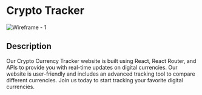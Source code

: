 # Crypto Tracker 
![Wireframe - 1](https://user-images.githubusercontent.com/100847827/227738710-e6cd6490-328f-45fd-9e52-82e42cbc97fe.png)

## Description

Our Crypto Currency Tracker website is built using React, React Router, and APIs to provide you with real-time updates on digital currencies. Our website is user-friendly and includes an advanced tracking tool to compare different currencies. Join us today to start tracking your favorite digital currencies.

